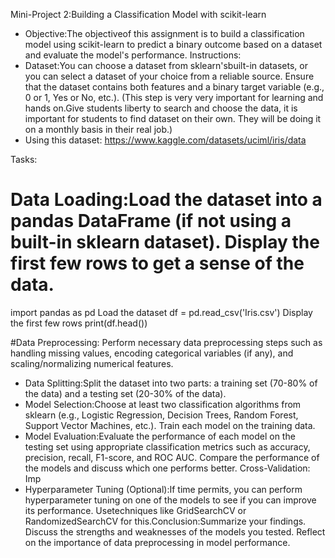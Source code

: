 Mini-Project 2:Building a Classification Model with scikit-learn
- Objective:The objectiveof this assignment is to build a classification model using scikit-learn to predict a binary outcome based on a dataset and evaluate the model's performance.
Instructions:
- Dataset:You can choose a dataset from sklearn'sbuilt-in datasets, or you can select a dataset of your choice from a reliable source. Ensure that the dataset contains both features and a binary target variable (e.g., 0 or 1, Yes or No, etc.). (This step is very very important for learning and hands on.Give students liberty to search and choose the data, it is important for students to find dataset on their own. They will be doing it on a monthly basis in their real job.)
- Using this dataset: https://www.kaggle.com/datasets/uciml/iris/data

Tasks:
# Data Loading:Load the dataset into a pandas DataFrame (if not using a built-in sklearn dataset). Display the first few rows to get a sense of the data.
import pandas as pd
Load the dataset
df = pd.read_csv('Iris.csv')
Display the first few rows
print(df.head())

#Data Preprocessing: Perform necessary data preprocessing steps such as handling missing values, encoding categorical variables (if any), and scaling/normalizing numerical features.
- Data Splitting:Split the dataset into two parts: a training set (70-80% of the data) and a testing set (20-30% of the data).
- Model Selection:Choose at least two classification algorithms from sklearn (e.g., Logistic Regression, Decision Trees, Random Forest, Support Vector Machines, etc.). Train each model on the training data.
- Model Evaluation:Evaluate the performance of each model on the testing set using appropriate classification metrics such as accuracy, precision, recall, F1-score, and ROC AUC. Compare the performance of the models and discuss which one performs better.
Cross-Validation: Imp
- Hyperparameter Tuning (Optional):If time permits, you can perform hyperparameter tuning on one of the models to see if you can improve its performance. Usetechniques like GridSearchCV or RandomizedSearchCV for this.Conclusion:Summarize your findings. Discuss the strengths and weaknesses of the models you tested. Reflect on the importance of data preprocessing in model performance.
